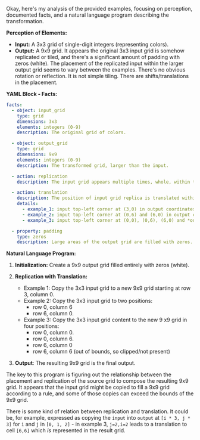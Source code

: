 Okay, here's my analysis of the provided examples, focusing on perception, documented facts, and a natural language program describing the transformation.

**Perception of Elements:**

*   **Input:** A 3x3 grid of single-digit integers (representing colors).
*   **Output:** A 9x9 grid. It appears the original 3x3 input grid is somehow replicated or tiled, and there's a significant amount of padding with zeros (white). The placement of the replicated input within the larger output grid seems to vary between the examples. There's no obvious rotation or reflection. It is not simple tiling. There are shifts/translations in the placement.

**YAML Block - Facts:**


```yaml
facts:
  - object: input_grid
    type: grid
    dimensions: 3x3
    elements: integers (0-9)
    description: The original grid of colors.

  - object: output_grid
    type: grid
    dimensions: 9x9
    elements: integers (0-9)
    description: The transformed grid, larger than the input.

  - action: replication
    description: The input grid appears multiple times, whole, within the output.

  - action: translation
    description: The position of input grid replica is translated within output grid.
    details:
      - example_1: input top-left corner at (3,0) in output coordinates, and (6,3) *out of bounds*.
      - example_2: input top-left corner at (0,6) and (6,0) in output coordinates.
      - example_3: input top-left corner at (0,0), (0,6), (6,0) and *out of bounds*.

  - property: padding
    type: zeros
    description: Large areas of the output grid are filled with zeros.
```


**Natural Language Program:**

1.  **Initialization:** Create a 9x9 output grid filled entirely with zeros (white).
2.  **Replication with Translation:**
    *   Example 1: Copy the 3x3 input grid to a new 9x9 grid starting at row 3, column 0.
    *   Example 2: Copy the 3x3 input grid to two positions:
        *   row 0, column 6
        *   row 6, column 0.
    *   Example 3: Copy the 3x3 input grid content to the new 9 x9 grid in four positions:
        *   row 0, column 0.
        *   row 0, column 6.
        *   row 6, column 0
        *    row 6, column 6 (out of bounds, so clipped/not present)

3. **Output**: The resulting 9x9 grid is the final output.

The key to this program is figuring out the relationship between the placement and replication of the source grid to compose the resulting 9x9 grid. It appears that the input grid might be copied to fill a 9x9 grid according to a rule, and some of those copies can exceed the bounds of the 9x9 grid.

There is some kind of relation between replication and translation.
It could be, for example, expressed as copying the `input` into `output` at `[i * 3, j * 3]` for `i` and `j` in `[0, 1, 2]` - in example 3, `j=2,i=2` leads to a translation to cell `[6,6]` which *is* represented in the result grid.
